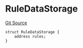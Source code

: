 # RuleDataStorage
[Git Source](https://github.com/thrackle-io/forte-rules-engine/blob/6b9ac124d2cb0fe47a8b5c261a1dd458067f45ea/src/protocol/economic/ruleProcessor/RuleProcessorDiamondLib.sol)


```solidity
struct RuleDataStorage {
    address rules;
}
```

